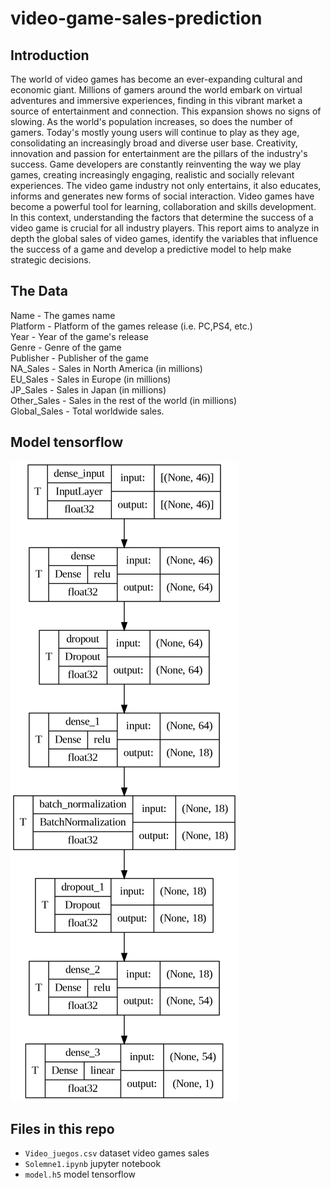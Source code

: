 # video-game-sales-prediction

## Introduction
The world of video games has become an ever-expanding cultural and economic giant. Millions of gamers around the world embark on virtual adventures and immersive experiences, finding in this vibrant market a source of entertainment and connection.
This expansion shows no signs of slowing. As the world's population increases, so does the number of gamers. Today's mostly young users will continue to play as they age, consolidating an increasingly broad and diverse user base.
Creativity, innovation and passion for entertainment are the pillars of the industry's success. Game developers are constantly reinventing the way we play games, creating increasingly engaging, realistic and socially relevant experiences.
The video game industry not only entertains, it also educates, informs and generates new forms of social interaction. Video games have become a powerful tool for learning, collaboration and skills development.
In this context, understanding the factors that determine the success of a video game is crucial for all industry players. This report aims to analyze in depth the global sales of video games, identify the variables that influence the success of a game and develop a predictive model to help make strategic decisions.

## The Data

Name - The games name  
Platform - Platform of the games release (i.e. PC,PS4, etc.)  
Year - Year of the game's release  
Genre - Genre of the game  
Publisher - Publisher of the game  
NA_Sales - Sales in North America (in millions)  
EU_Sales - Sales in Europe (in millions)  
JP_Sales - Sales in Japan (in millions)  
Other_Sales - Sales in the rest of the world (in millions)  
Global_Sales - Total worldwide sales.  

## Model tensorflow

![alt text](image.png)

## Files in this repo
- `Video_juegos.csv` dataset video games sales
- `Solemne1.ipynb` jupyter notebook
- `model.h5` model tensorflow
